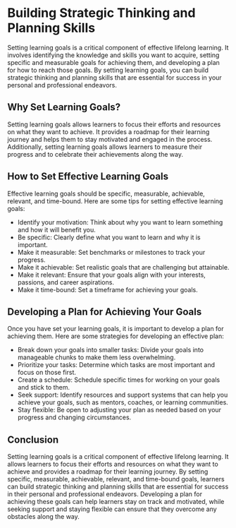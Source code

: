 Building Strategic Thinking and Planning Skills
==================================================================================

Setting learning goals is a critical component of effective lifelong learning. It involves identifying the knowledge and skills you want to acquire, setting specific and measurable goals for achieving them, and developing a plan for how to reach those goals. By setting learning goals, you can build strategic thinking and planning skills that are essential for success in your personal and professional endeavors.

Why Set Learning Goals?
-----------------------

Setting learning goals allows learners to focus their efforts and resources on what they want to achieve. It provides a roadmap for their learning journey and helps them to stay motivated and engaged in the process. Additionally, setting learning goals allows learners to measure their progress and to celebrate their achievements along the way.

How to Set Effective Learning Goals
-----------------------------------

Effective learning goals should be specific, measurable, achievable, relevant, and time-bound. Here are some tips for setting effective learning goals:

* Identify your motivation: Think about why you want to learn something and how it will benefit you.
* Be specific: Clearly define what you want to learn and why it is important.
* Make it measurable: Set benchmarks or milestones to track your progress.
* Make it achievable: Set realistic goals that are challenging but attainable.
* Make it relevant: Ensure that your goals align with your interests, passions, and career aspirations.
* Make it time-bound: Set a timeframe for achieving your goals.

Developing a Plan for Achieving Your Goals
------------------------------------------

Once you have set your learning goals, it is important to develop a plan for achieving them. Here are some strategies for developing an effective plan:

* Break down your goals into smaller tasks: Divide your goals into manageable chunks to make them less overwhelming.
* Prioritize your tasks: Determine which tasks are most important and focus on those first.
* Create a schedule: Schedule specific times for working on your goals and stick to them.
* Seek support: Identify resources and support systems that can help you achieve your goals, such as mentors, coaches, or learning communities.
* Stay flexible: Be open to adjusting your plan as needed based on your progress and changing circumstances.

Conclusion
----------

Setting learning goals is a critical component of effective lifelong learning. It allows learners to focus their efforts and resources on what they want to achieve and provides a roadmap for their learning journey. By setting specific, measurable, achievable, relevant, and time-bound goals, learners can build strategic thinking and planning skills that are essential for success in their personal and professional endeavors. Developing a plan for achieving these goals can help learners stay on track and motivated, while seeking support and staying flexible can ensure that they overcome any obstacles along the way.
